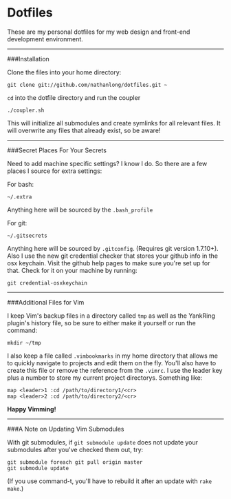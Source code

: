 # Dotfiles

These are my personal dotfiles for my web design and front-end development
environment.

---

###Installation

Clone the files into your home directory:

    git clone git://github.com/nathanlong/dotfiles.git ~

`cd` into the dotfile directory and run the coupler

    ./coupler.sh

This will initialize all submodules and create symlinks for all relevant
files. It will overwrite any files that already exist, so be aware!

---

###Secret Places For Your Secrets

Need to add machine specific settings? I know I do. So there are a few places
I source for extra settings:

For bash:

    ~/.extra

Anything here will be sourced by the `.bash_profile`

For git:

    ~/.gitsecrets

Anything here will be sourced by `.gitconfig`. (Requires git version 1.7.10+).
Also I use the new git credential checker that stores your github info in the
osx keychain. Visit the github help pages to make sure you're set up for that.
Check for it on your machine by running:

    git credential-osxkeychain

---

###Additional Files for Vim

I keep Vim's backup files in a directory called `tmp` as well as the
YankRing plugin's history file, so be sure to either make it yourself or run
the command: 

    mkdir ~/tmp

I also keep a file called `.vimbookmarks` in my home directory that allows me
to quickly navigate to projects and edit them on the fly. You'll also have to
create this file or remove the reference from the `.vimrc`. I use the leader
key plus a number to store my current project directorys. Something like: 

    map <leader>1 :cd /path/to/directory1/<cr>
    map <leader>2 :cd /path/to/directory2/<cr>

**Happy Vimming!**


---

###A Note on Updating Vim Submodules

With git submodules, if `git submodule update` does not update your
submodules after you've checked them out, try:

    git submodule foreach git pull origin master
    git submodule update

(If you use command-t, you'll have to rebuild it after an update with `rake
make`.)
